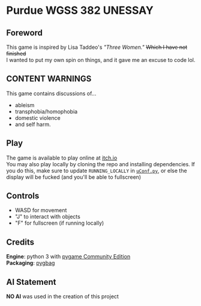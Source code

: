 # Purdue WGSS 382 UNESSAY
## Foreword
This game is inspired by Lisa Taddeo's *"Three Women."* ~~Which I have not finished~~\
I wanted to put my own spin on things, and it gave me an excuse to code lol.
## CONTENT WARNINGS
This game contains discussions of...
- ableism
- transphobia/homophobia
- domestic violence
- and self harm.
## Play
The game is available to play online at [itch.io](hazel410.itch.io/wgss382-unessay-untitled)\
You may also play locally by cloning the repo and installing dependencies. If you do this, make sure to update `RUNNING_LOCALLY` in [`uConf.py`](uConf.py), or else the display will be fucked (and you'll be able to fullscreen)
## Controls
- WASD for movement
- "J" to interact with objects
- "F" for fullscreen (if running locally)
## Credits
**Engine**: python 3 with [pygame Community Edition](https://github.com/pygame/pygame)\
**Packaging**: [pygbag](https://github.com/pygame-web/pygbag)
## AI Statement
**NO AI** was used in the creation of this project
